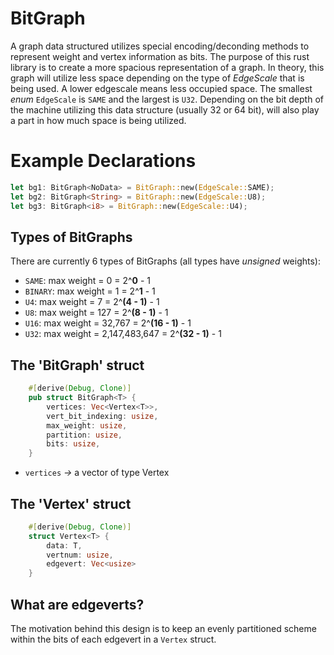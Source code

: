 # BitGraph
A graph data structured utilizes special encoding/deconding methods to represent weight and vertex information as bits. The purpose of this rust library is to create a more spacious representation of a graph. In theory, this graph will utilize less space depending on the type of _EdgeScale_ that is being used. A lower edgescale means less occupied space. The smallest _enum_ `EdgeScale` is `SAME` and the largest is `U32`. Depending on the bit depth of the machine utilizing this data structure (usually 32 or 64 bit), will also play a part in how much space is being utilized.      
# Example Declarations
````rust
let bg1: BitGraph<NoData> = BitGraph::new(EdgeScale::SAME);
let bg2: BitGraph<String> = BitGraph::new(EdgeScale::U8);
let bg3: BitGraph<i8> = BitGraph::new(EdgeScale::U4);
```` 
## Types of BitGraphs
There are currently 6 types of BitGraphs (all types have _unsigned_ weights):
* `SAME`: max weight = 0 = 2^__0__ - 1
* `BINARY`: max weight = 1 = 2^__1__ - 1
* `U4`: max weight = 7 = 2^__(4 - 1)__ - 1
* `U8`: max weight = 127 = 2^__(8 - 1)__ - 1
* `U16`: max weight = 32,767 = 2^__(16 - 1)__ - 1 
* `U32`: max weight = 2,147,483,647 = 2^__(32 - 1)__ - 1

## The 'BitGraph' struct
````rust
    #[derive(Debug, Clone)]
    pub struct BitGraph<T> {
        vertices: Vec<Vertex<T>>,
        vert_bit_indexing: usize,
        max_weight: usize,
        partition: usize, 
        bits: usize, 
    }
````
* `vertices` _->_ a vector of type Vertex<T>
## The 'Vertex' struct
````rust
    #[derive(Debug, Clone)]
    struct Vertex<T> {
        data: T,
        vertnum: usize,
        edgevert: Vec<usize>
    }
````
## What are edgeverts?

The motivation behind this design is to keep an evenly partitioned scheme within the bits of each edgevert in a `Vertex` struct.
